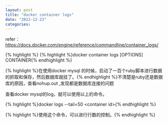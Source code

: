```yaml
---
layout: post
title: "docker container logs"
date: "2022-12-23"
categories: 
---
```

<p>refer：<a href="https://docs.docker.com/engine/reference/commandline/container_logs/">https://docs.docker.com/engine/reference/commandline/container_logs/</a></p>

{% highlight %}
{% highlight %}docker container logs [OPTIONS] CONTAINER{% endhighlight %}

<p>{% highlight %}在使用docker mysql 的时候，启动了一百个ruby脚本进行数据的抓取和保存，然后数据库就挂了。{% endhighlight %}不清楚是ruby还是数据库的原因，查看nohup.out ,发现都是数据库连接的问题</p>

<p>查看docker mysql的log，就可以使用以上的命令。</p>

<p>{% highlight %}docker logs --tail=50 &lt;container id&gt;{% endhighlight %}</p>

<p>{% highlight %}使用这个命令，可以进行行数的控制。{% endhighlight %}</p>

